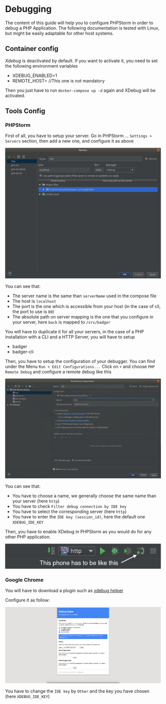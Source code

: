 # Debugging

The content of this guide will help you to configure PHPStorm in order to debug a PHP Application.
The following documentation is tested with Linux, but might be easily adaptable for other host systems.

## Container config

*Xdebug* is deactivated by default. If you want to activate it, you need to set the following environment variables

- XDEBUG_ENABLED=1
- REMOTE_HOST=<your-ip-or-docker-bridge-if> //This one is not mandatory

Then you just have to run `docker-compose up -d` again and XDebug will be activated.

## Tools Config

### PHPStorm

First of all, you have to setup your server. Go in PHPStorm ... `Settings > Servers` section, then add a new one, and configure it as above

![edit_server](./xdebug/phpstorm_server.png)

You can see that:
- The server name is the same than `serverName` used in the compose file
- The host is `localhost`
- The port is the one which is accessible from your host (in the case of cli, the port to use is `80`)
- The absolute path on server mapping is the one that you configure in your server, here `back` is mapped to `/srv/badger`

You will have to duplicate it for all your servers, in the case of a PHP installation with a CLI and a HTTP Server, you will have to setup
- badger
- badger-cli

Then, you have to setup the configuration of your debugger. You can find under the Menu `Run > Edit Configurations...`
Click on `+` and choose `PHP Remote Debug` and configure a remote debug like this

![edit_configuration](./xdebug/phpstorm_configuration.png)

You can see that:
- You have to choose a name, we generally choose the same name than your server (here `http`)
- You have to check `Filter debug connection by IDE key`
- You have to select the corresponding server (here `http`)
- You have to enter the `IDE key (session_id)`, here the default one `XDEBUG_IDE_KEY`

Then, you have to enable XDebug in PHPStorm as you would do for any other PHP application.

![xdebug_enabled](./xdebug/xdebug_enabled.png)

### Google Chrome

You will have to download a plugin such as [xdebug helper](https://chrome.google.com/webstore/detail/xdebug-helper/eadndfjplgieldjbigjakmdgkmoaaaoc)

Configure it as follow:

![xdebug_helper](./xdebug/xdebug_helper.png)

You have to change the `IDE key` by `Other` and the key you have chosen (here `XDEBUG_IDE_KEY`)
